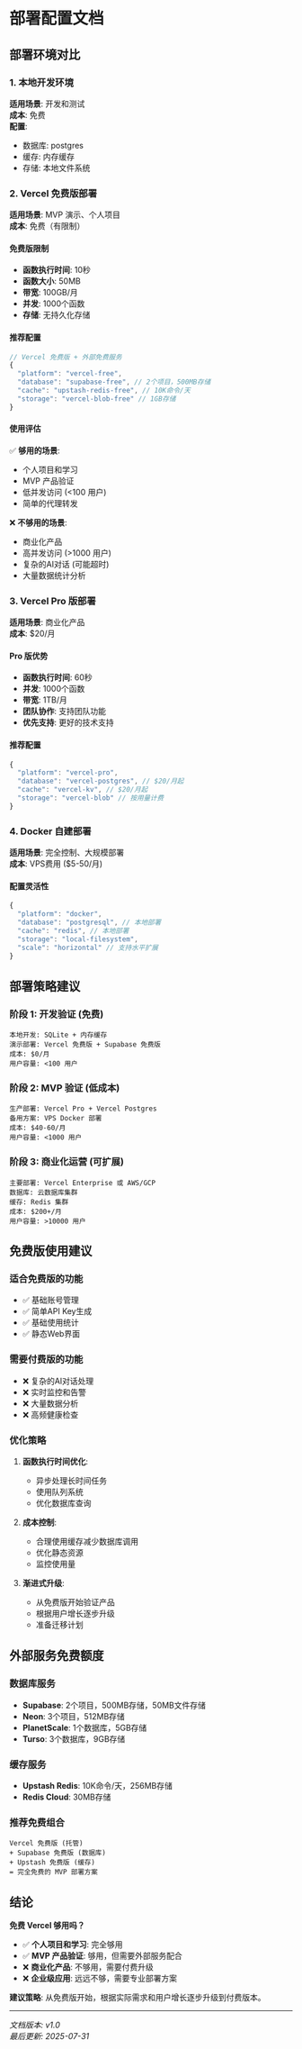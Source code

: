 # 部署配置文档

## 部署环境对比

### 1. 本地开发环境
**适用场景**: 开发和测试  
**成本**: 免费  
**配置**:
- 数据库: postgres
- 缓存: 内存缓存
- 存储: 本地文件系统

### 2. Vercel 免费版部署
**适用场景**: MVP 演示、个人项目  
**成本**: 免费（有限制）

#### 免费版限制
- **函数执行时间**: 10秒
- **函数大小**: 50MB  
- **带宽**: 100GB/月
- **并发**: 1000个函数
- **存储**: 无持久化存储

#### 推荐配置
```javascript
// Vercel 免费版 + 外部免费服务
{
  "platform": "vercel-free",
  "database": "supabase-free", // 2个项目，500MB存储
  "cache": "upstash-redis-free", // 10K命令/天
  "storage": "vercel-blob-free" // 1GB存储
}
```

#### 使用评估
✅ **够用的场景**:
- 个人项目和学习
- MVP 产品验证
- 低并发访问 (<100 用户)
- 简单的代理转发

❌ **不够用的场景**:
- 商业化产品
- 高并发访问 (>1000 用户)
- 复杂的AI对话 (可能超时)
- 大量数据统计分析

### 3. Vercel Pro 版部署
**适用场景**: 商业化产品  
**成本**: $20/月

#### Pro 版优势
- **函数执行时间**: 60秒
- **并发**: 1000个函数
- **带宽**: 1TB/月
- **团队协作**: 支持团队功能
- **优先支持**: 更好的技术支持

#### 推荐配置
```javascript
{
  "platform": "vercel-pro",
  "database": "vercel-postgres", // $20/月起
  "cache": "vercel-kv", // $20/月起
  "storage": "vercel-blob" // 按用量计费
}
```

### 4. Docker 自建部署
**适用场景**: 完全控制、大规模部署  
**成本**: VPS费用 ($5-50/月)

#### 配置灵活性
```javascript
{
  "platform": "docker",
  "database": "postgresql", // 本地部署
  "cache": "redis", // 本地部署
  "storage": "local-filesystem",
  "scale": "horizontal" // 支持水平扩展
}
```

## 部署策略建议

### 阶段 1: 开发验证 (免费)
```
本地开发: SQLite + 内存缓存
演示部署: Vercel 免费版 + Supabase 免费版
成本: $0/月
用户容量: <100 用户
```

### 阶段 2: MVP 验证 (低成本)
```
生产部署: Vercel Pro + Vercel Postgres
备用方案: VPS Docker 部署
成本: $40-60/月  
用户容量: <1000 用户
```

### 阶段 3: 商业化运营 (可扩展)
```
主要部署: Vercel Enterprise 或 AWS/GCP
数据库: 云数据库集群
缓存: Redis 集群
成本: $200+/月
用户容量: >10000 用户
```

## 免费版使用建议

### 适合免费版的功能
- ✅ 基础账号管理
- ✅ 简单API Key生成
- ✅ 基础使用统计  
- ✅ 静态Web界面

### 需要付费版的功能
- ❌ 复杂的AI对话处理
- ❌ 实时监控和告警
- ❌ 大量数据分析
- ❌ 高频健康检查

### 优化策略
1. **函数执行时间优化**:
   - 异步处理长时间任务
   - 使用队列系统
   - 优化数据库查询

2. **成本控制**:
   - 合理使用缓存减少数据库调用
   - 优化静态资源
   - 监控使用量

3. **渐进式升级**:
   - 从免费版开始验证产品
   - 根据用户增长逐步升级
   - 准备迁移计划

## 外部服务免费额度

### 数据库服务
- **Supabase**: 2个项目，500MB存储，50MB文件存储
- **Neon**: 3个项目，512MB存储
- **PlanetScale**: 1个数据库，5GB存储
- **Turso**: 3个数据库，9GB存储

### 缓存服务
- **Upstash Redis**: 10K命令/天，256MB存储
- **Redis Cloud**: 30MB存储

### 推荐免费组合
```
Vercel 免费版 (托管)
+ Supabase 免费版 (数据库)  
+ Upstash 免费版 (缓存)
= 完全免费的 MVP 部署方案
```

## 结论

**免费 Vercel 够用吗？**

- ✅ **个人项目和学习**: 完全够用
- ✅ **MVP 产品验证**: 够用，但需要外部服务配合
- ❌ **商业化产品**: 不够用，需要付费升级
- ❌ **企业级应用**: 远远不够，需要专业部署方案

**建议策略**: 从免费版开始，根据实际需求和用户增长逐步升级到付费版本。

---

*文档版本: v1.0*  
*最后更新: 2025-07-31*